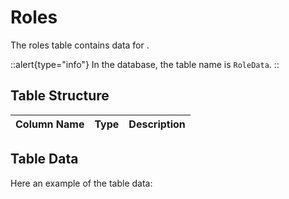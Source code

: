 # Roles

The roles table contains data for <!-- TODO: write description -->.

::alert{type="info"}
In the database, the table name is `RoleData`.
::

## Table Structure

| Column Name | Type | Description |
| ----------- | ---- | ----------- |

## Table Data

Here an example of the table data:

```json


```
